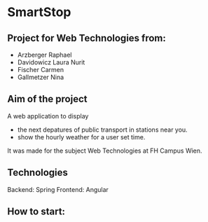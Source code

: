 # SmartStop

## Project for Web Technologies from:

* Arzberger Raphael
* Davidowicz Laura Nurit
* Fischer Carmen
* Gallmetzer Nina

## Aim of the project
A web application to display 
* the next depatures of public transport in stations near you. 
* show the hourly weather for a user set time.

It was made for the subject Web Technologies at FH Campus Wien.

## Technologies
Backend: Spring
Frontend: Angular

## How to start:
